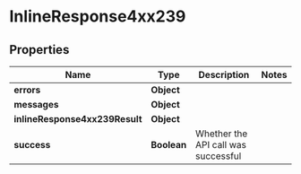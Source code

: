 # InlineResponse4xx239

## Properties
Name | Type | Description | Notes
------------ | ------------- | ------------- | -------------
**errors** | **Object** |  | 
**messages** | **Object** |  | 
**inlineResponse4xx239Result** | **Object** |  | 
**success** | **Boolean** | Whether the API call was successful | 
